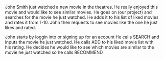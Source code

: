 John Smith just watched a new movie in the theatres. He really enjoyed this movie and would like to see similar movies. He goes on (our project) and searches for the movie he just watched. He adds it to his list of liked movies and rates it from 1-10. John then requests to see movies like the one he just likes and rated.

John starts by loggin into or signing up for an account 
He calls SEARCH and inputs the movie he just watched.
He calls ADD to his liked movie list with his rating.
He decides he would like to see which movies are similar to the movie he just watched so he calls RECOMMEND


